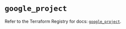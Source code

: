 # `google_project`

Refer to the Terraform Registry for docs: [`google_project`](https://registry.terraform.io/providers/hashicorp/google-beta/5.26.0/docs/resources/google_project).
